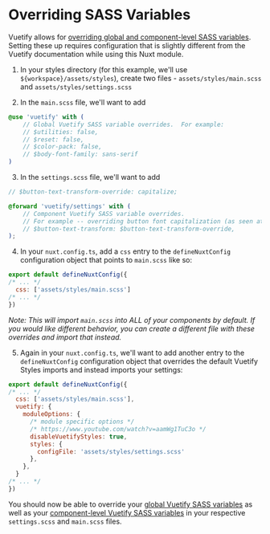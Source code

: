 # Overriding SASS Variables

Vuetify allows for [overriding global and component-level SASS variables](https://vuetifyjs.com/en/features/sass-variables/).  Setting these up requires configuration that is slightly different from the Vuetify
documentation while using this Nuxt module.

1)  In your styles directory (for this example, we'll use `${workspace}/assets/styles`), create two files - `assets/styles/main.scss` and `assets/styles/settings.scss`

2)  In the `main.scss` file, we'll want to add
```scss
@use 'vuetify' with (
    // Global Vuetify SASS variable overrides.  For example:
    // $utilities: false,
    // $reset: false,
    // $color-pack: false,
    // $body-font-family: sans-serif
)
```

3)  In the `settings.scss` file, we'll want to add
```scss
// $button-text-transform-override: capitalize;

@forward 'vuetify/settings' with (
    // Component Vuetify SASS variable overrides.
    // For example -- overriding button font capitalization (as seen at the bottom of the v-btn guide here https://vuetifyjs.com/en/api/v-btn/):
    // $button-text-transform: $button-text-transform-override,
);
```

4)  In your `nuxt.config.ts`, add a `css` entry to the `defineNuxtConfig` configuration object that points to `main.scss` like so:
```javascript
export default defineNuxtConfig({
/* ... */
  css: ['assets/styles/main.scss']
/* ... */
})
```

_Note: This will import `main.scss` into ALL of your components by default. If you would like different behavior, you can create a different file with these overrides and import that instead._

5)  Again in your `nuxt.config.ts`, we'll want to add another entry to the `defineNuxtConfig` configuration object that overrides the default Vuetify Styles imports and instead imports your settings:
```javascript
export default defineNuxtConfig({
/* ... */
  css: ['assets/styles/main.scss'],
  vuetify: {
    moduleOptions: {
      /* module specific options */
      /* https://www.youtube.com/watch?v=aamWg1TuC3o */
      disableVuetifyStyles: true,
      styles: {
        configFile: 'assets/styles/settings.scss'
      },
    },
  }
/* ... */
})
```

You should now be able to override your [global Vuetify SASS variables](https://github.com/vuetifyjs/vuetify/blob/master/packages/vuetify/src/styles/settings/_variables.scss) as well as your [component-level Vuetify SASS variables](https://vuetifyjs.com/en/features/sass-variables/#variable-api)
in your respective `settings.scss` and `main.scss` files.
